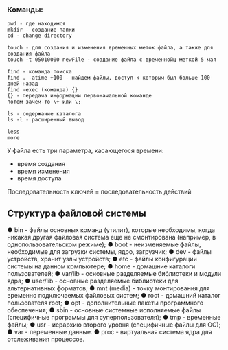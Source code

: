 ### Команды:
```
pwd - где находимся
mkdir - создание папки
cd - change directory

touch - для создания и изменения временных меток файла, а также для создания файла
touch -t 05010000 newFile - создание файла с временнойц меткой 5 мая

find - команда поиска
find . -atime +100 - найдем файлы, доступ к которым был больше 100 дней назад
find -exec (команда) {}
{} - передача информации первоначальной команде
потом зачем-то \+ или \;

ls - содержание каталога
ls -l - расширенный вывод

less
more

```
У файла есть три параметра, касающегося времени:
- время создания
- время изменения
- время доступа

Последовательность ключей = последовательность действий

## Структура файловой системы
● bin - файлы основных команд (утилит), которые необходимы, когда никакая
другая файловая система еще не смонтирована (например, в
однопользовательском режиме);
● boot - неизменяемые файлы, необходимые для загрузки системы, ядро, загрузчик;
● dev - файлы устройств, хранит узлы устройств;
● etc - файлы конфигурации системы на данном компьютере;
● home - домашние каталоги пользователей;
● var/lib - основные разделяемые библиотеки и модули ядра;
● user/lib - основные разделяемые библиотеки для альтернативных форматов;
● mnt (media) - точку монтирования для временно подключаемых файловых систем;
● root - домашний каталог пользователя root;
● opt - дополнительные пакеты программного обеспечения;
● sbin - основные системные исполняемые файлы (специфичные программы для суперпользователя);
● tmp - временные файлы;
● usr - иерархию второго уровня (специфичные файлы для ОС);
● var - переменные данные.
● proc - виртуальная система ядра для отслеживания процессов.

